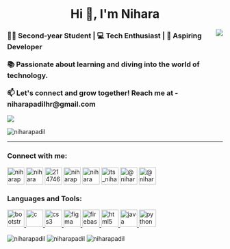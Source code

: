 <h1 align="center">Hi 👋, I'm Nihara</h1>

<img align="right" src="https://github.com/NiharaPadil/NiharaPadil/assets/128722140/18304003-23a7-4b81-b48e-d5ba84e17172"/>

<h3>
👨‍🎓 Second-year Student | 💻 Tech Enthusiast | 🚀 Aspiring Developer<br></br>📚 Passionate about learning and diving into the world of technology.<br><br>📫 Let's connect and grow together! Reach me at - niharapadilhr@gmail.com
</h3>

<!--
- 📫 How to reach me **niharapadilhr@gmail.com**
<!--
- 📄 Know about my experiences [https://novoresume.com/editor/resume/abc71200-1430-11ee-91f7-0d3fcccd8be7](https://novoresume.com/editor/resume/abc71200-1430-11ee-91f7-0d3fcccd8be7)-->

<img src="https://github.com/NiharaPadil/NiharaPadil/assets/128722140/001a780d-2c86-4c29-9bb3-0fee9f552441"/>
<p align="left"> <img src="https://komarev.com/ghpvc/?username=niharapadil&label=Profile%20views&color=0e75b6&style=flat" alt="niharapadil" /> </p>
<hr>


<h3 align="left">Connect with me:</h3>
<p align="left">
<a href="https://twitter.com/niharapadil" target="_blank"><img align="center" src="https://img.icons8.com/?size=512&id=13963&format=png" alt="niharapadil" height="40" width="40" /></a>
<a href="https://linkedin.com/in/nihara padil" target="blank"><img align="center" src="https://img.icons8.com/?size=512&id=xuvGCOXi8Wyg&format=png" alt="nihara padil" height="40" width="40" /></a>
<a href="https://stackoverflow.com/users/21474650" target="blank"><img align="center" src="https://upload.wikimedia.org/wikipedia/commons/thumb/e/ef/Stack_Overflow_icon.svg/768px-Stack_Overflow_icon.svg.png" alt="21474650" height="40" width="40" /></a>
<a href="https://kaggle.com/niharapadil" target="blank"><img align="center" src="https://www.vectorlogo.zone/logos/kaggle/kaggle-icon.svg" alt="niharapadil" height="40" width="40" /></a>
<a href="https://fb.com/nihara padil" target="_blank"><img align="center" src="https://img.icons8.com/?size=512&id=118497&format=png" alt="nihara padil" height="40" width="40" /></a>
<a href="https://instagram.com/its_nihahaha_" target="blank"><img align="center" src="https://img.icons8.com/?size=512&id=32323&format=png" alt="its_nihahaha_" height="40" width="40" /></a>
<a href="https://hashnode.com/@nihara" target="_blank"><img align="center" src="https://cdn.hashnode.com/res/hashnode/image/upload/v1611902473383/CDyAuTy75.png?auto=compress" alt="@nihara" height="40" width="40" /></a>
<a href="https://medium.com/@niharapadilhr" target="blank"><img align="center" src="https://img.icons8.com/?size=512&id=XVNvUWCvvlD9&format=png" alt="@niharapadilhr" height="40" width="40" /></a>
</p>

<h3 align="left">Languages and Tools:</h3>
<p align="left"> 
<a href="https://getbootstrap.com" target="_blank" rel="noreferrer"> <img src="https://img.icons8.com/?size=512&id=84710&format=png" alt="bootstrap" width="40" height="40"/> </a> 
<a href="https://www.cprogramming.com/" target="_blank" rel="noreferrer"> <img src="https://img.icons8.com/?size=512&id=40670&format=png" alt="c" width="40" height="40"/> </a>
<a href="https://www.w3schools.com/css/" target="_blank" rel="noreferrer"> <img src="https://img.icons8.com/?size=512&id=21278&format=png" alt="css3" width="40" height="40"/> </a> 
<a href="https://www.figma.com/" target="_blank" rel="noreferrer"> <img src="https://www.vectorlogo.zone/logos/figma/figma-icon.svg" alt="figma" width="40" height="40"/> </a>
<a href="https://firebase.google.com/" target="_blank" rel="noreferrer"> <img src="https://www.vectorlogo.zone/logos/firebase/firebase-icon.svg" alt="firebase" width="40" height="40"/> </a>
<a href="https://www.w3.org/html/" target="_blank" rel="noreferrer"> <img src="https://img.icons8.com/?size=512&id=v8RpPQUwv0N8&format=png" alt="html5" width="40" height="40"/> </a>
<a href="https://www.java.com" target="_blank" rel="noreferrer"> <img src="https://img.icons8.com/?size=512&id=13679&format=png" alt="java" width="40" height="40"/> </a> 
<a href="https://www.python.org" target="_blank" rel="noreferrer"> <img src="https://img.icons8.com/?size=512&id=13441&format=png" alt="python" width="40" height="40"/> </a> </p>


<img align="center" src="https://github-readme-streak-stats.herokuapp.com/?user=niharapadil&" alt="niharapadil" />
<img align="center" src="https://github-readme-stats.vercel.app/api?username=niharapadil&show_icons=true&locale=en" alt="niharapadil" />
<img align="center" src="https://github-readme-stats.vercel.app/api/top-langs?username=niharapadil&show_icons=true&locale=en&layout=compact" alt="niharapadil" />
